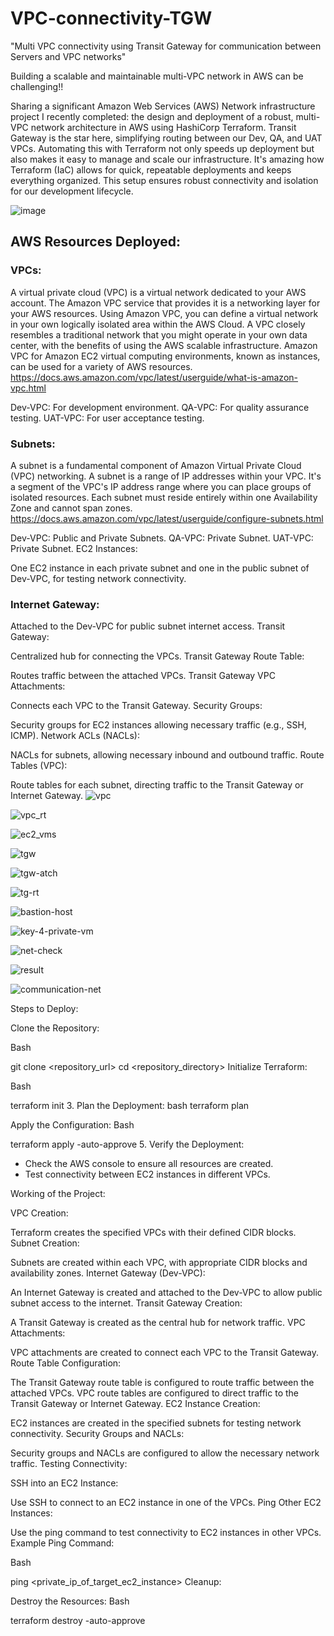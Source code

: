 # VPC-connectivity-TGW
"Multi VPC connectivity using Transit Gateway for communication between Servers and VPC networks"

Building a scalable and maintainable multi-VPC network in AWS can be challenging!!

Sharing a significant Amazon Web Services (AWS) Network infrastructure project I recently completed: the design and deployment of a robust, multi-VPC network architecture in AWS using HashiCorp Terraform. 
Transit Gateway is the star here, simplifying routing between our Dev, QA, and UAT VPCs. Automating this with Terraform not only speeds up deployment but also makes it easy to manage and scale our infrastructure. It's amazing how Terraform (IaC) allows for quick, repeatable deployments and keeps everything organized. This setup ensures robust connectivity and isolation for our development lifecycle.

![image](https://github.com/user-attachments/assets/0d3dd927-7d5d-4f99-ae46-a58dbc3eeb75)

## AWS Resources Deployed:

### VPCs: 
A virtual private cloud (VPC) is a virtual network dedicated to your AWS account. The Amazon VPC service that provides it is a networking layer for your AWS resources. Using Amazon VPC, you can define a virtual network in your own logically isolated area within the AWS Cloud. A VPC closely resembles a traditional network that you might operate in your own data center, with the benefits of using the AWS scalable infrastructure. Amazon VPC for Amazon EC2 virtual computing environments, known as instances, can be used for a variety of AWS resources.
https://docs.aws.amazon.com/vpc/latest/userguide/what-is-amazon-vpc.html

Dev-VPC: For development environment.
QA-VPC: For quality assurance testing.
UAT-VPC: For user acceptance testing.

### Subnets:
A subnet is a fundamental component of Amazon Virtual Private Cloud (VPC) networking. A subnet is a range of IP addresses within your VPC. It's a segment of the VPC's IP address range where you can place groups of isolated resources. Each subnet must reside entirely within one Availability Zone and cannot span zones. 
https://docs.aws.amazon.com/vpc/latest/userguide/configure-subnets.html

Dev-VPC: Public and Private Subnets.
QA-VPC: Private Subnet.
UAT-VPC: Private Subnet.
EC2 Instances:

One EC2 instance in each private subnet and one in the public subnet of Dev-VPC, for testing network connectivity.
### Internet Gateway:

Attached to the Dev-VPC for public subnet internet access.
Transit Gateway:

Centralized hub for connecting the VPCs.
Transit Gateway Route Table:

Routes traffic between the attached VPCs.
Transit Gateway VPC Attachments:

Connects each VPC to the Transit Gateway.
Security Groups:

Security groups for EC2 instances allowing necessary traffic (e.g., SSH, ICMP).
Network ACLs (NACLs):

NACLs for subnets, allowing necessary inbound and outbound traffic.
Route Tables (VPC):

Route tables for each subnet, directing traffic to the Transit Gateway or Internet Gateway.
![vpc](https://github.com/user-attachments/assets/27ca839c-25f8-46eb-974e-050c9fa47580)

![vpc_rt](https://github.com/user-attachments/assets/0767a2b9-0a3a-4039-ac56-5f9644980d66)

![ec2_vms](https://github.com/user-attachments/assets/6d607343-59a9-4e08-8d97-7dc15c536cd2)


![tgw](https://github.com/user-attachments/assets/10c8e884-3559-4b5f-8f81-f3ec8ee1e475)

![tgw-atch](https://github.com/user-attachments/assets/fe4ae6ea-2d20-4e6d-afd2-f8ca58b9b8b9)

![tg-rt](https://github.com/user-attachments/assets/21b26b33-d920-41c8-8c02-f7b9daff91bf)

![bastion-host](https://github.com/user-attachments/assets/dbfa7123-55e7-4b50-9ea3-ff787c41e474)

![key-4-private-vm](https://github.com/user-attachments/assets/30512cd0-1667-40c6-ba1f-504adfa5750f)


![net-check](https://github.com/user-attachments/assets/39f99002-5a0a-48be-a43e-3ea0bff776fa)


![result](https://github.com/user-attachments/assets/eb7fd193-2e9c-4ad0-8c10-5c6051dbe566)

![communication-net](https://github.com/user-attachments/assets/486857f6-7ced-4d49-825a-264248fb52b3)

Steps to Deploy:

 Clone the Repository:

Bash

git clone <repository_url>
cd <repository_directory>
 Initialize Terraform:

Bash

terraform init
3.  Plan the Deployment:
bash terraform plan   

Apply the Configuration:
Bash

terraform apply -auto-approve
5.  Verify the Deployment:
* Check the AWS console to ensure all resources are created.
* Test connectivity between EC2 instances in different VPCs.   

Working of the Project:

VPC Creation:

Terraform creates the specified VPCs with their defined CIDR blocks.
Subnet Creation:

Subnets are created within each VPC, with appropriate CIDR blocks and availability zones.
Internet Gateway (Dev-VPC):

An Internet Gateway is created and attached to the Dev-VPC to allow public subnet access to the internet.
Transit Gateway Creation:

A Transit Gateway is created as the central hub for network traffic.
VPC Attachments:

VPC attachments are created to connect each VPC to the Transit Gateway.
Route Table Configuration:

The Transit Gateway route table is configured to route traffic between the attached VPCs.
VPC route tables are configured to direct traffic to the Transit Gateway or Internet Gateway.
EC2 Instance Creation:

EC2 instances are created in the specified subnets for testing network connectivity.
Security Groups and NACLs:

Security groups and NACLs are configured to allow the necessary network traffic.
Testing Connectivity:

SSH into an EC2 Instance:

Use SSH to connect to an EC2 instance in one of the VPCs.
Ping Other EC2 Instances:

Use the ping command to test connectivity to EC2 instances in other VPCs.
Example Ping Command:

Bash

ping <private_ip_of_target_ec2_instance>
Cleanup:

Destroy the Resources:
Bash

terraform destroy -auto-approve

